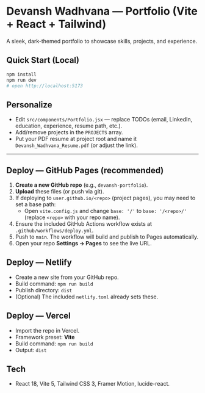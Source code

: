 # Devansh Wadhvana — Portfolio (Vite + React + Tailwind) 

A sleek, dark-themed portfolio to showcase skills, projects, and experience.

## Quick Start (Local)
```bash
npm install
npm run dev
# open http://localhost:5173
```

## Personalize
- Edit `src/components/Portfolio.jsx` — replace TODOs (email, LinkedIn, education, experience, resume path, etc.).
- Add/remove projects in the `PROJECTS` array.
- Put your PDF resume at project root and name it `Devansh_Wadhvana_Resume.pdf` (or adjust the link).

---

## Deploy — GitHub Pages (recommended)
1. **Create a new GitHub repo** (e.g., `devansh-portfolio`).
2. **Upload** these files (or push via git).
3. If deploying to `user.github.io/<repo>` (project pages), you may need to set a base path:
   - Open `vite.config.js` and change `base: '/'` to `base: '/<repo>/'` (replace `<repo>` with your repo name).
4. Ensure the included GitHub Actions workflow exists at `.github/workflows/deploy.yml`.
5. Push to `main`. The workflow will build and publish to Pages automatically.
6. Open your repo **Settings → Pages** to see the live URL.

## Deploy — Netlify
- Create a new site from your GitHub repo.
- Build command: `npm run build`
- Publish directory: `dist`
- (Optional) The included `netlify.toml` already sets these.

## Deploy — Vercel
- Import the repo in Vercel.
- Framework preset: **Vite**
- Build command: `npm run build`
- Output: `dist`

## Tech
- React 18, Vite 5, Tailwind CSS 3, Framer Motion, lucide-react.

